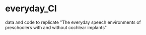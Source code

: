 # everyday_CI
data and code to replicate "The everyday speech environments of preschoolers with and without cochlear implants"
